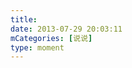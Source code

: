 ```yaml
---
title: 
date: 2013-07-29 20:03:11
mCategories: [说说]
type: moment
---
```


<div id="pics-20130729200311"></div>

<script>
var data = [
    {"link": "2013-07-29_000000.jpeg", "type": "shuoshuo"}
];
picsRender(data, "pics-20130729200311");
</script>
